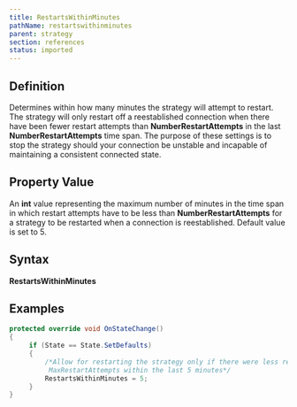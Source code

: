 ```yaml
---
title: RestartsWithinMinutes
pathName: restartswithinminutes
parent: strategy
section: references
status: imported
---
```


## Definition

Determines within how many minutes the strategy will attempt to restart. The strategy will only restart off a reestablished connection when there have been fewer restart attempts than **NumberRestartAttempts** in the last **NumberRestartAttempts** time span. The purpose of these settings is to stop the strategy should your connection be unstable and incapable of maintaining a consistent connected state.

## Property Value

An **int** value representing the maximum number of minutes in the time span in which restart attempts have to be less than **NumberRestartAttempts** for a strategy to be restarted when a connection is reestablished. Default value is set to 5.

## Syntax

**RestartsWithinMinutes**

## Examples

```csharp
protected override void OnStateChange()
{
     if (State == State.SetDefaults)
     {
         /*Allow for restarting the strategy only if there were less restart attempts than
          MaxRestartAttempts within the last 5 minutes*/
         RestartsWithinMinutes = 5;
     }
}

```
